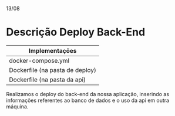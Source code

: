 13/08

# Descrição Deploy Back-End
 
| Implementações | 
|----------|
| docker-compose.yml | 
| Dockerfile (na pasta de deploy) |
| Dockerfile (na pasta da api) |

Realizamos o deploy do back-end da nossa aplicação, inserindo as informações referentes ao banco de dados e o uso da api em outra máquina.

